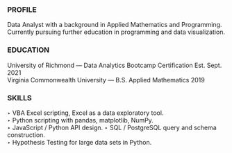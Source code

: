 
### PROFILE 
Data Analyst with a background in Applied Mathematics and Programming. Currently pursuing further education in programming and data visualization. 

### EDUCATION
University of Richmond — Data Analytics Bootcamp Certification Est. Sept. 2021  
Virginia Commonwealth University — B.S. Applied Mathematics 2019

### SKILLS
‣	VBA Excel scripting, Excel as a data exploratory tool.  
‣	Python scripting with pandas, matplotlib, NumPy.  
‣	JavaScript / Python API design.
‣	SQL / PostgreSQL query and schema construction.   
‣	Hypothesis Testing for large data sets in Python.  

